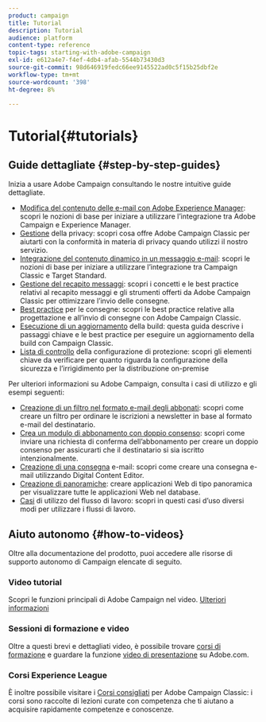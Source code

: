 ```yaml
---
product: campaign
title: Tutorial
description: Tutorial
audience: platform
content-type: reference
topic-tags: starting-with-adobe-campaign
exl-id: e612a4e7-f4ef-4db4-afab-5544b73430d3
source-git-commit: 98d646919fedc66ee9145522ad0c5f15b25dbf2e
workflow-type: tm+mt
source-wordcount: '398'
ht-degree: 8%

---
```


# Tutorial{#tutorials}

## Guide dettagliate {#step-by-step-guides}

Inizia a usare Adobe Campaign consultando le nostre intuitive guide dettagliate.

* [Modifica del contenuto delle e-mail con Adobe Experience Manager](https://helpx.adobe.com/campaign/kb/acc-aem.html): scopri le nozioni di base per iniziare a utilizzare l’integrazione tra Adobe Campaign e Experience Manager.
* [Gestione](https://helpx.adobe.com/it/campaign/kb/acc-privacy.html) della privacy: scopri cosa offre Adobe Campaign Classic per aiutarti con la conformità in materia di privacy quando utilizzi il nostro servizio.
* [Integrazione del contenuto dinamico in un messaggio e-mail](https://docs.adobe.com/content/help/en/campaign-classic/using/integrating-with-adobe-experience-cloud/adobe-target/inserting-a-dynamic-image.html): scopri le nozioni di base per iniziare a utilizzare l’integrazione tra Campaign Classic e Target Standard.
* [Gestione del recapito messaggi](../../delivery/using/about-deliverability.md): scopri i concetti e le best practice relativi al recapito messaggi e gli strumenti offerti da Adobe Campaign Classic per ottimizzare l’invio delle consegne.
* [Best practice](../../delivery/using/delivery-best-practices.md) per le consegne: scopri le best practice relative alla progettazione e all’invio di consegne con Adobe Campaign Classic.
* [Esecuzione di un aggiornamento](https://helpx.adobe.com/campaign/kb/acc-build-upgrade.html) della build: questa guida descrive i passaggi chiave e le best practice per eseguire un aggiornamento della build con Campaign Classic.
* [Lista di controllo](https://helpx.adobe.com/it/campaign/kb/acc-security.html) della configurazione di protezione: scopri gli elementi chiave da verificare per quanto riguarda la configurazione della sicurezza e l’irrigidimento per la distribuzione on-premise

Per ulteriori informazioni su Adobe Campaign, consulta i casi di utilizzo e gli esempi seguenti:

* [Creazione di un filtro nel formato e-mail degli abbonati](../../platform/using/use-case.md#creating-a-filter-on-the-email-format-of-subscribers): scopri come creare un filtro per ordinare le iscrizioni a newsletter in base al formato e-mail del destinatario.
* [Crea un modulo di abbonamento con doppio consenso](../../web/using/use-cases--web-forms.md#create-a-subscription--form-with-double-opt-in): scopri come inviare una richiesta di conferma dell’abbonamento per creare un doppio consenso per assicurarti che il destinatario si sia iscritto intenzionalmente.
* [Creazione di una consegna](../../web/using/use-case--creating-an-email-delivery.md) e-mail: scopri come creare una consegna e-mail utilizzando Digital Content Editor.
* [Creazione di panoramiche](../../web/using/use-cases--creating-overviews.md): creare applicazioni Web di tipo panoramica per visualizzare tutte le applicazioni Web nel database.
* [Casi](../../workflow/using/about-workflow-use-cases.md) di utilizzo del flusso di lavoro: scopri in questi casi d’uso diversi modi per utilizzare i flussi di lavoro.

## Aiuto autonomo {#how-to-videos}

Oltre alla documentazione del prodotto, puoi accedere alle risorse di supporto autonomo di Campaign elencate di seguito.

### Video tutorial

Scopri le funzioni principali di Adobe Campaign nel video. [Ulteriori informazioni](https://docs.adobe.com/content/help/it-IT/campaign-classic-learn/tutorials/overview.html)

### Sessioni di formazione e video

Oltre a questi brevi e dettagliati video, è possibile trovare [corsi di formazione](https://learning.adobe.com/catalog.html) e guardare la funzione [video di presentazione](https://www.adobe.com/training/video.html) su Adobe.com.

### Corsi Experience League

È inoltre possibile visitare i [Corsi consigliati](https://experienceleague.adobe.com/?lang=en#dashboard/learning) per Adobe Campaign Classic: i corsi sono raccolte di lezioni curate con competenza che ti aiutano a acquisire rapidamente competenze e conoscenze.
